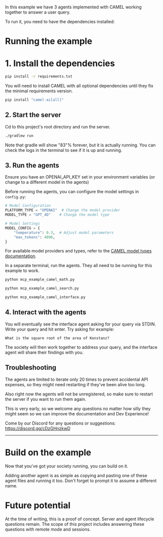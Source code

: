 In this example we have 3 agents implemented with CAMEL working together to answer a user query.

To run it, you need to have the dependencies installed:

# Running the example

# 1. Install the dependencies
```bash
pip install -r requirements.txt
```

You will need to install CAMEL with all optional dependencies until they fix the minimal requirements version.

```bash
pip install "camel-ai[all]"
```

## 2. Start the server
Cd to this project's root directory and run the server.
```bash
./gradlew run
```

Note that gradle will show "83"% forever, but it is actually running. You can check the logs in the terminal to see if it is up and running.

## 3. Run the agents
Ensure you have an OPENAI_API_KEY set in your environment variables (or change to a different model in the agents)

Before running the agents, you can configure the model settings in `config.py`:
```python
# Model Configuration
PLATFORM_TYPE = "OPENAI"  # Change the model provider
MODEL_TYPE = "GPT_4O"    # Change the model type

# Model Settings
MODEL_CONFIG = {
    "temperature": 0.3,  # Adjust model parameters
    "max_tokens": 4096,
}
```
For available model providers and types, refer to the [CAMEL model types documentation](https://github.com/camel-ai/camel/blob/master/camel/types/enums.py).

In a separate terminal, run the agents. They all need to be running for this example to work.

```bash
python mcp_example_camel_math.py
```

```bash
python mcp_example_camel_search.py
```

```bash
python mcp_example_camel_interface.py
```


## 4. Interact with the agents

You will eventually see the interface agent asking for your query via STDIN. Write your query and hit enter. 
Try asking for example:

```
What is the square root of the area of Konstanz?
```

The society will then work together to address your query, and the interface agent will share their findings with you.


## Troubleshooting
The agents are limited to iterate only 20 times to prevent accidental API expenses, so they might need restarting if they've been alive too long.

Also right now the agents will not be unregistered, so make sure to restart the server if you want to run them again.

This is very early, so we welcome any questions no matter how silly they might seem so we can improve the documentation and Dev Experience!

Come by our Discord for any questions or suggestions: https://discord.gg/cDzGHnzkwD

---


# Build on the example 
Now that you've got your society running, you can build on it.

Adding another agent is as simple as copying and pasting one of these agent files and running it too.
Don't forget to prompt it to assume a different name.


# Future potential
At the time of writing, this is a proof of concept. Server and agent lifecycle questions remain.
The scope of this project includes answering these questions with remote mode and sessions.
